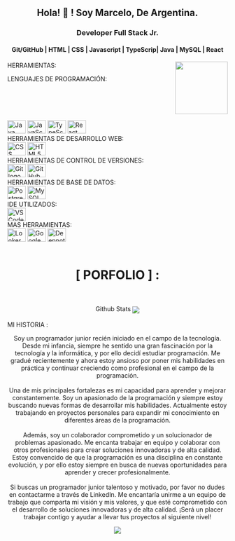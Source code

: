 <h2 align="center">Hola! 👋 ! Soy Marcelo, De Argentina.</h2>
<h3 align="center"> Developer Full Stack Jr.</h3> 
<h4 align="center"> Git/GitHub | HTML | CSS | Javascript | TypeScrip| Java | MySQL | React </h4>

<img align="right" height="120" src="https://i.gifer.com/AjA6.gif"  />

HERRAMIENTAS:


LENGUAJES DE PROGRAMACIÓN:
<br clear="both">
<div align="left">
  <a href="https://www.java.com/"><img src="https://cdn.jsdelivr.net/gh/devicons/devicon/icons/java/java-original.svg" height="30" width="42" alt="Java logo" /></a>
  <a href="https://developer.mozilla.org/en-US/docs/Web/JavaScript"><img src="https://cdn.jsdelivr.net/gh/devicons/devicon/icons/javascript/javascript-original.svg" height="30" width="42" alt="JavaScript logo" /></a>
  <a href="https://www.typescriptlang.org/"><img src="https://cdn.jsdelivr.net/gh/devicons/devicon/icons/typescript/typescript-original.svg" height="30" width="42" alt="TypeScript logo" /></a>
  <a href="https://reactjs.org/"><img src="https://upload.wikimedia.org/wikipedia/commons/thumb/a/a7/React-icon.svg/539px-React-icon.svg.png" height="30" width="42" alt="React logo" /></a>
</div>
HERRAMIENTAS DE DESARROLLO WEB:
<br clear="both">
<div align="left">
  <a href="https://developer.mozilla.org/en-US/docs/Web/CSS"><img src="https://cdn.jsdelivr.net/gh/devicons/devicon/icons/css3/css3-original.svg" height="30" width="42" alt="CSS logo" /></a>
  <a href="https://developer.mozilla.org/en-US/docs/Web/HTML"><img src="https://cdn.jsdelivr.net/gh/devicons/devicon/icons/html5/html5-original.svg" height="30" width="42" alt="HTML5 logo" /></a>
</div>
HERRAMIENTAS DE CONTROL DE VERSIONES:
<br clear="both">
<div align="left">
  <a href="https://git-scm.com/"><img src="https://cdn.jsdelivr.net/gh/devicons/devicon/icons/git/git-original.svg" height="30" width="42" alt="Git logo" /></a>
  <a href="https://github.com/"><img src="https://cdn.jsdelivr.net/gh/devicons/devicon/icons/github/github-original.svg" height="30" width="42" alt="GitHub logo" /></a>
</div>
HERRAMIENTAS DE BASE DE DATOS:
<br clear="both">
<div align="left">
  <a href="https://www.postgresql.org/"><img src="https://cdn.jsdelivr.net/gh/devicons/devicon/icons/postgresql/postgresql-original.svg" height="30" width="42" alt="PostgreSQL logo" /></a>
  <a href="https://www.mysql.com/"><img src="https://cdn.jsdelivr.net/gh/devicons/devicon/icons/mysql/mysql-original.svg" height="30" width="42" alt="MySQL logo" /></a>
</div>
IDE UTILIZADOS:
<br clear="both">
<div align="left">
  <a href="https://code.visualstudio.com/"><img src="https://cdn.jsdelivr.net/gh/devicons/devicon/icons/vscode/vscode-original.svg" height="30" width="42" alt="VS Code logo" /></a>
</div>
MAS HERRAMIENTAS:
<br clear="both">
<div align="left">
  <a href="https://looker.com/"><img src="https://www.gstatic.com/analytics-lego/svg/ic_looker_studio.svg" height="30" width="42" alt="Looker Studio logo" /></a>
  <a href="https://colab.research.google.com/"><img src="https://upload.wikimedia.org/wikipedia/commons/thumb/d/d0/Google_Colaboratory_SVG_Logo.svg/2560px-Google_Colaboratory_SVG_Logo.svg.png" height="30" width="42" alt="Google Colab logo" /></a>
  <a href="https://www.deepnote.com/"><img src="https://avatars.githubusercontent.com/u/45339858?s=280&v=4" height="30" width="42" alt="Deepnote logo" /></a>
</div>
<br clear="both">
<div align="center" >
  <h1> [ PORFOLIO ] :
  </div>
<br clear="both">
<div align="center" >
<br/>
Github Stats  
  <source align="center"
    srcset="https://github-readme-stats.vercel.app/api/top-langs/?username=EduMMorenolp&layout=compact&langs_count=8&theme=radical"
    media="(prefers-color-scheme: dark)" />
  <source align="center"
    srcset="https://github-readme-stats.vercel.app/api/top-langs/?username=EduMMorenolp&layout=compact&langs_count=8&theme=default"
    media="(prefers-color-scheme: light), (prefers-color-scheme: no-preference)" />
  <img src="https://github-readme-stats.vercel.app/api/top-langs/?username=EduMMorenolp&layout=compact&langs_count=8&theme=gruvbox" align="center"/>
</div> 
<br/>  
MI HISTORIA :
<p align="center">Soy un programador junior recién iniciado en el campo de la tecnología. Desde mi infancia, siempre he sentido una gran fascinación por la tecnología y la informática, y por ello decidí estudiar programación. Me gradué recientemente y ahora estoy ansioso por poner mis habilidades en práctica y continuar creciendo como profesional en el campo de la programación.<br><br>Una de mis principales fortalezas es mi capacidad para aprender y mejorar constantemente. Soy un apasionado de la programación y siempre estoy buscando nuevas formas de desarrollar mis habilidades. Actualmente estoy trabajando en proyectos personales para expandir mi conocimiento en diferentes áreas de la programación.<br><br>Además, soy un colaborador comprometido y un solucionador de problemas apasionado. Me encanta trabajar en equipo y colaborar con otros profesionales para crear soluciones innovadoras y de alta calidad. Estoy convencido de que la programación es una disciplina en constante evolución, y por ello estoy siempre en busca de nuevas oportunidades para aprender y crecer profesionalmente.<br><br>Si buscas un programador junior talentoso y motivado, por favor no dudes en contactarme a través de LinkedIn. Me encantaría unirme a un equipo de trabajo que comparta mi visión y mis valores, y que esté comprometido con el desarrollo de soluciones innovadoras y de alta calidad. ¡Será un placer trabajar contigo y ayudar a llevar tus proyectos al siguiente nivel!</p>
<div align="center">
  <img src="https://profile-counter.glitch.me/Marceloktubre/count.svg?"  />
</div>

